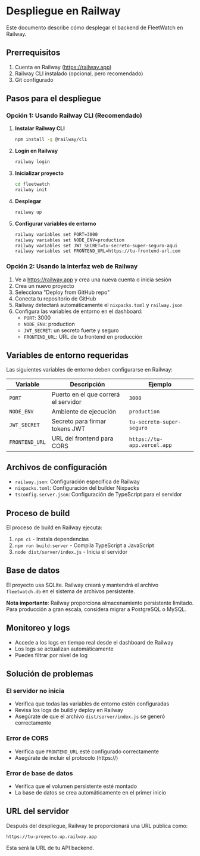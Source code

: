 # Despliegue en Railway

Este documento describe cómo desplegar el backend de FleetWatch en Railway.

## Prerrequisitos

1. Cuenta en Railway (https://railway.app)
2. Railway CLI instalado (opcional, pero recomendado)
3. Git configurado

## Pasos para el despliegue

### Opción 1: Usando Railway CLI (Recomendado)

1. **Instalar Railway CLI**
   ```bash
   npm install -g @railway/cli
   ```

2. **Login en Railway**
   ```bash
   railway login
   ```

3. **Inicializar proyecto**
   ```bash
   cd fleetwatch
   railway init
   ```

4. **Desplegar**
   ```bash
   railway up
   ```

5. **Configurar variables de entorno**
   ```bash
   railway variables set PORT=3000
   railway variables set NODE_ENV=production
   railway variables set JWT_SECRET=tu-secreto-super-seguro-aqui
   railway variables set FRONTEND_URL=https://tu-frontend-url.com
   ```

### Opción 2: Usando la interfaz web de Railway

1. Ve a https://railway.app y crea una nueva cuenta o inicia sesión
2. Crea un nuevo proyecto
3. Selecciona "Deploy from GitHub repo"
4. Conecta tu repositorio de GitHub
5. Railway detectará automáticamente el `nixpacks.toml` y `railway.json`
6. Configura las variables de entorno en el dashboard:
   - `PORT`: 3000
   - `NODE_ENV`: production
   - `JWT_SECRET`: un secreto fuerte y seguro
   - `FRONTEND_URL`: URL de tu frontend en producción

## Variables de entorno requeridas

Las siguientes variables de entorno deben configurarse en Railway:

| Variable | Descripción | Ejemplo |
|----------|-------------|---------|
| `PORT` | Puerto en el que correrá el servidor | `3000` |
| `NODE_ENV` | Ambiente de ejecución | `production` |
| `JWT_SECRET` | Secreto para firmar tokens JWT | `tu-secreto-super-seguro` |
| `FRONTEND_URL` | URL del frontend para CORS | `https://tu-app.vercel.app` |

## Archivos de configuración

- `railway.json`: Configuración específica de Railway
- `nixpacks.toml`: Configuración del builder Nixpacks
- `tsconfig.server.json`: Configuración de TypeScript para el servidor

## Proceso de build

El proceso de build en Railway ejecuta:

1. `npm ci` - Instala dependencias
2. `npm run build:server` - Compila TypeScript a JavaScript
3. `node dist/server/index.js` - Inicia el servidor

## Base de datos

El proyecto usa SQLite. Railway creará y mantendrá el archivo `fleetwatch.db` en el sistema de archivos persistente.

**Nota importante**: Railway proporciona almacenamiento persistente limitado. Para producción a gran escala, considera migrar a PostgreSQL o MySQL.

## Monitoreo y logs

- Accede a los logs en tiempo real desde el dashboard de Railway
- Los logs se actualizan automáticamente
- Puedes filtrar por nivel de log

## Solución de problemas

### El servidor no inicia
- Verifica que todas las variables de entorno estén configuradas
- Revisa los logs de build y deploy en Railway
- Asegúrate de que el archivo `dist/server/index.js` se generó correctamente

### Error de CORS
- Verifica que `FRONTEND_URL` esté configurado correctamente
- Asegúrate de incluir el protocolo (https://)

### Error de base de datos
- Verifica que el volumen persistente esté montado
- La base de datos se crea automáticamente en el primer inicio

## URL del servidor

Después del despliegue, Railway te proporcionará una URL pública como:
```
https://tu-proyecto.up.railway.app
```

Esta será la URL de tu API backend.
